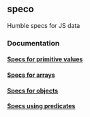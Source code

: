 ## speco

Humble specs for JS data


### Documentation

#### [Specs for primitive values](/docs/primitiveValuesSpecs.md)

#### [Specs for arrays](/docs/arraySpecs.md)

#### [Specs for objects](/docs/objectsSpecs.md)

#### [Specs using predicates](/docs/predicatesSpecs.md)
